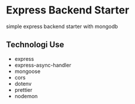 # Express Backend Starter
simple express backend starter with mongodb

## Technologi Use

- express
- express-async-handler
- mongoose
- cors
- dotenv
- prettier
- nodemon